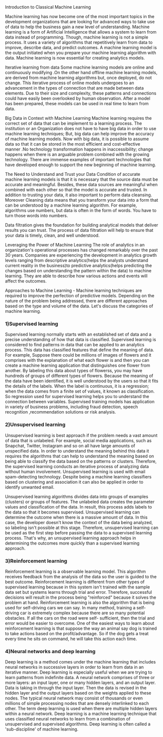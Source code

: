 Introduction to Classical Machine Learning

Machine learning has now become one of the most important topics in the development organizations that are looking for advanced ways to take use of data to help the business gain a new level of understanding. Machine learning is a form of Artificial Intelligence that allows a system to learn from data instead of programming. Though, machine learning is not a simple process. It uses a variety of algorithms that repetitively learn from data to improve, describe data, and predict outcomes. A machine learning model is the output initiated when you prepare your machine learning algorithm with data. Machine learning is now essential for creating analytics models.

Iterative learning from data
Some machine learning models are online and continuously modifying .On the other hand offline machine learning models, are derived from machine learning algorithms but, once deployed, do not change. This iterative process of online models undergoes to an advancement in the types of connection that are made between data elements. Due to their size and complexity, these patterns and connections could have easily been overlooked by human observation. After a model has been prepared, these models can be used in real time to learn from data.

Big Data in Context with Machine Learning
Machine learning requires the correct set of data that can be implement to a learning process. The institution or an Organization does not have to have big data in order to use machine learning techniques; But, big data can help improve the accuracy of machine learning models. Now with big data, it is possible to assume data so that it can be stored in the most efficient and cost-effective manner .No technology transformation happens in inaccessibility; change happens when there is an arguable problem combined with the growing technology. There are immense examples of important technologies that have developed enough to support the new beginning of machine learning.

The Need to Understand and Trust your Data
Condition of accurate machine learning models is that it is necessary that the source data must be accurate and meaningful. Besides, these data sources are meaningful when combined with each other so that the model is accurate and trusted. In addition to trusting your data, it also important to perform data cleansing. Moreover Cleaning data means that you transform your data into a form that can be understood by a machine learning algorithm. For example, algorithms use numbers, but data is often in the form of words. You have to turn those words into numbers.

Data filtration gives the foundation for building analytical models that deliver results you can trust. The process of data filtration will help to ensure that your data is timely, clean, and well understood.

Leveraging the Power of Machine Learning
The role of analytics in an organization's operational processes has changed remarkably over the past 30 years. Companies are experiencing the development in analytics growth levels ranging from descriptive analytics(helps the analysts understand current reality in the business)to predictive analytics(helps predicting the changes based on understanding the pattern within the data) to machine learning. They are able to describe how various actions and events will affect the outcomes.


Approaches to Machine Learning -
Machine learning techniques are required to improve the perfection of predictive models. Depending on the nature of the problem being addressed, there are different approaches based on the type and volume of the data. Let's discuss the categories of machine learning.

### 1)Supervised learning


Supervised learning normally starts with an established set of data and a precise understanding of how that data is classified. Supervised learning is considered to find patterns in data that can be applied to an analytics process. This data has classified features that define the meaning of data. For example, Suppose there could be millions of images of flowers and it comprises with the explanation of what each flower is and then you can create a machine learning application that distinguishes one flower from another. By labeling this data about types of flowerss, you may have hundreds of groups of different types of flowers. Because the meaning of the data have been identified, it is well understood by the users so that it fits the details of the labels. When the label is continuous, it is a regression; when the data comes from a finite set of values, it known as classification. So regression used for supervised learning helps you to understand the connection between variables.
Supervised training models has application in variety of business problems, including fraud detection, speech recognition ,recommendation solutions or risk analysis.

### 2)Unsupervised learning


Unsupervised learning is best approach if the problem needs a vast amount of data that is unlabeled. For example, social media applications, such as Snapchat, Twitter, Instagram and so on all have large amounts of unspecified data. In order to understand the meaning behind this data it requires the algorithms that can help to understand the meaning based on being able to classify the data based on the patterns or clusters. Therefore, the supervised learning conducts an iterative process of analyzing data without human involvement. Unsupervised learning is used with email spam-detecting technology. Despite being a machine learning classifiers based on clustering and association it can also be applied in order to identify unwanted email.

Unsupervised learning algorithms divides data into groups of examples (clusters) or groups of features. The unlabeled data creates the parameter values and classification of the data. In result, this process adds labels to the data so that it becomes supervised. Unsupervised learning can determine the outcome when there is a massive amount of data. In this case, the developer doesn't know the context of the data being analyzed, so labeling isn't possible at this stage. Therefore, unsupervised learning can be used as the first step before passing the data to a supervised learning process. That's why, an unsupervised learning approach helps in determining the outcomes more quickly than a supervised learning approach.

### 3)Reinforcement learning


Reinforcement learning is a observable learning model. This algorithm receives feedback from the analysis of the data so the user is guided to the best outcome. Reinforcement learning is different from other types of supervised learning because in this system isn't trained with the sample data set but systems learns through trial and error. Therefore, successful decisions will result in the process being "reinforced" because it solves the problem at hand. Reinforcement learning is also the algorithm that is being used for self-driving cars we can say. In many method, training a self-driving car is extremely complex because there are so many potential obstacles. If all the cars on the road were self- sufficient, then the trial and error would be easier to overcome. One of the easiest ways to learn about reinforcement learning is that suppose the way an animal say dog is trained to take actions based on the profit/advantage. So if the dog gets a treat every time he sits on command, he will take this action each time.

### 4)Neural networks and deep learning


Deep learning is a method comes under the machine learning that includes neural networks in successive layers in order to learn from data in an iterative manner. Deep learning is especially useful when we are trying to learn patterns from indefinite data.
A neural network comprises of three or more layers: an input layer, one or many hidden layers, and an output layer. Data is taking in through the input layer. Then the data is revised in the hidden layer and the output layers based on the weights applied to these nodes. The typical neural network may consist of thousands or even millions of simple processing nodes that are densely interlinked to each other. The term deep learning is used when there are multiple hidden layers within a neural network. Deep learning is a machine learning technique that uses classified neural networks to learn from a combination of unsupervised and supervised algorithms. Deep learning is often called a 'sub-discipline' of machine learning.
